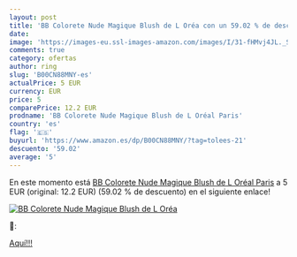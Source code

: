 ```yaml
---
layout: post
title: 'BB Colorete Nude Magique Blush de L Oréa con un 59.02 % de descuento'
date: 
image: 'https://images-eu.ssl-images-amazon.com/images/I/31-fHMvj4JL._SL200_.jpg'
comments: true
category: ofertas
author: ring
slug: 'B00CN88MNY-es'
actualPrice: 5 EUR
currency: EUR
price: 5
comparePrice: 12.2 EUR
prodname: 'BB Colorete Nude Magique Blush de L Oréal Paris'
country: 'es'
flag: '🇪🇸'
buyurl: 'https://www.amazon.es/dp/B00CN88MNY/?tag=tolees-21'
descuento: '59.02'
average: '5'
---
```


En este momento está [BB Colorete Nude Magique Blush de L Oréal Paris](https://www.amazon.es/dp/B00CN88MNY/?tag=tolees-21) a 5 EUR (original: 12.2 EUR) (59.02 %  de descuento) en el siguiente enlace!

[![BB Colorete Nude Magique Blush de L Oréa](https://images-eu.ssl-images-amazon.com/images/I/31-fHMvj4JL._SL200_.jpg)](https://www.amazon.es/dp/B00CN88MNY/?tag=tolees-21)

🔎:


[Aquí!!!](https://www.amazon.es/dp/B00CN88MNY/?tag=tolees-21)
